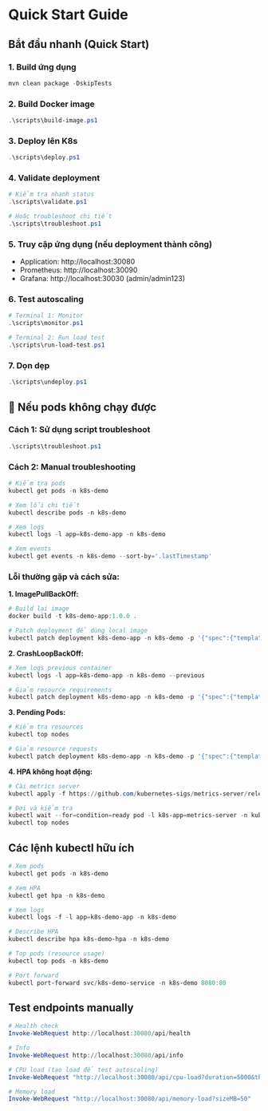 # Quick Start Guide

## Bắt đầu nhanh (Quick Start)

### 1. Build ứng dụng
```powershell
mvn clean package -DskipTests
```

### 2. Build Docker image
```powershell
.\scripts\build-image.ps1
```

### 3. Deploy lên K8s
```powershell
.\scripts\deploy.ps1
```

### 4. Validate deployment
```powershell
# Kiểm tra nhanh status
.\scripts\validate.ps1

# Hoặc troubleshoot chi tiết
.\scripts\troubleshoot.ps1
```

### 5. Truy cập ứng dụng (nếu deployment thành công)
- Application: http://localhost:30080
- Prometheus: http://localhost:30090
- Grafana: http://localhost:30030 (admin/admin123)

### 6. Test autoscaling
```powershell
# Terminal 1: Monitor
.\scripts\monitor.ps1

# Terminal 2: Run load test
.\scripts\run-load-test.ps1
```

### 7. Dọn dẹp
```powershell
.\scripts\undeploy.ps1
```

## 🚨 Nếu pods không chạy được

### Cách 1: Sử dụng script troubleshoot
```powershell
.\scripts\troubleshoot.ps1
```

### Cách 2: Manual troubleshooting
```powershell
# Kiểm tra pods
kubectl get pods -n k8s-demo

# Xem lỗi chi tiết
kubectl describe pods -n k8s-demo

# Xem logs
kubectl logs -l app=k8s-demo-app -n k8s-demo

# Xem events
kubectl get events -n k8s-demo --sort-by='.lastTimestamp'
```

### Lỗi thường gặp và cách sửa:

**1. ImagePullBackOff:**
```powershell
# Build lại image
docker build -t k8s-demo-app:1.0.0 .

# Patch deployment để dùng local image
kubectl patch deployment k8s-demo-app -n k8s-demo -p '{"spec":{"template":{"spec":{"containers":[{"name":"k8s-demo-app","imagePullPolicy":"IfNotPresent"}]}}}}'
```

**2. CrashLoopBackOff:**
```powershell
# Xem logs previous container
kubectl logs -l app=k8s-demo-app -n k8s-demo --previous

# Giảm resource requirements
kubectl patch deployment k8s-demo-app -n k8s-demo -p '{"spec":{"template":{"spec":{"containers":[{"name":"k8s-demo-app","resources":{"requests":{"memory":"128Mi","cpu":"100m"}}}]}}}}'
```

**3. Pending Pods:**
```powershell
# Kiểm tra resources
kubectl top nodes

# Giảm resource requests
kubectl patch deployment k8s-demo-app -n k8s-demo -p '{"spec":{"template":{"spec":{"containers":[{"name":"k8s-demo-app","resources":{"requests":{"memory":"128Mi","cpu":"100m"}}}]}}}}'
```

**4. HPA không hoạt động:**
```powershell
# Cài metrics server
kubectl apply -f https://github.com/kubernetes-sigs/metrics-server/releases/latest/download/components.yaml

# Đợi và kiểm tra
kubectl wait --for=condition=ready pod -l k8s-app=metrics-server -n kube-system --timeout=60s
kubectl top nodes
```

## Các lệnh kubectl hữu ích

```powershell
# Xem pods
kubectl get pods -n k8s-demo

# Xem HPA
kubectl get hpa -n k8s-demo

# Xem logs
kubectl logs -f -l app=k8s-demo-app -n k8s-demo

# Describe HPA
kubectl describe hpa k8s-demo-hpa -n k8s-demo

# Top pods (resource usage)
kubectl top pods -n k8s-demo

# Port forward
kubectl port-forward svc/k8s-demo-service -n k8s-demo 8080:80
```

## Test endpoints manually

```powershell
# Health check
Invoke-WebRequest http://localhost:30080/api/health

# Info
Invoke-WebRequest http://localhost:30080/api/info

# CPU load (tạo load để test autoscaling)
Invoke-WebRequest "http://localhost:30080/api/cpu-load?duration=5000&threads=8"

# Memory load
Invoke-WebRequest "http://localhost:30080/api/memory-load?sizeMB=50"
```
